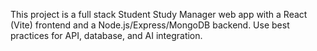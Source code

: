 <!-- Use this file to provide workspace-specific custom instructions to Copilot. For more details, visit https://code.visualstudio.com/docs/copilot/copilot-customization#_use-a-githubcopilotinstructionsmd-file -->

This project is a full stack Student Study Manager web app with a React (Vite) frontend and a Node.js/Express/MongoDB backend. Use best practices for API, database, and AI integration.
